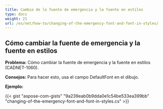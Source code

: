 ```yaml
---
title: Cambio de la fuente de emergencia y la fuente en estilos
type: docs
weight: 21
url: /es/net/how-to/changing-of-the-emergency-font-and-font-in-styles/
---
```


## **Cómo cambiar la fuente de emergencia y la fuente en estilos**

**Problema:** Cómo cambiar la fuente de emergencia y la fuente en estilos (CADNET-1060).

**Consejos:** Para hacer esto, usa el campo DefaultFont en el dibujo.

**Ejemplo:**

{{< gist "aspose-com-gists" "9a239eab0b9dda0e1c54be533ea399bb" "changing-of-the-emergency-font-and-font-in-styles.cs" >}}
